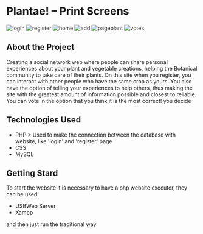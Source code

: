 # Plantae! – Print Screens
![login](https://github.com/christianlopessouza/plantae-v1/blob/main/login.PNG?raw=true)
![register](https://github.com/christianlopessouza/plantae-v1/blob/main/register.PNG?raw=true)
![home](https://github.com/christianlopessouza/plantae-v1/blob/main/home.PNG?raw=true)
![add](https://github.com/christianlopessouza/plantae-v1/blob/main/add.PNG?raw=true)
![pageplant](https://github.com/christianlopessouza/plantae-v1/blob/main/pageplant.PNG?raw=true)
![votes](https://github.com/christianlopessouza/plantae-v1/blob/main/votes.PNG?raw=true)

## About the Project
Creating a social network web where people can share
personal experiences about your plant and vegetable creations, helping
the Botanical community to take care of their plants. On this site when you register, you can interact with other people who have the same crop as yours. You also have the option of telling your experiences to help others, thus making the site with the greatest amount of information possible and closest to reliable.
You can vote in the option that you think it is the most correct! you decide

## Technologies Used
- PHP > Used to make the connection between the database with website, like 'login' and 'register' page
- CSS 
- MySQL 

## Getting Stard
To start the website it is necessary to have a php website executor, they can be used:

- USBWeb Server
- Xampp

and then just run the traditional way
